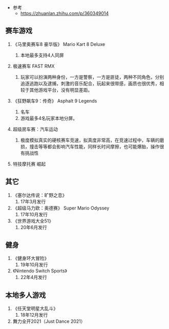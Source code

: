 - 参考 
    - https://zhuanlan.zhihu.com/p/360349014

## 赛车游戏
1. 《马里奥赛车8 豪华版》 Mario Kart 8 Deluxe
    1. 本地最多支持4人同屏

2. 极速赛车 FAST RMX
    1. 玩家可以扮演两种身份，一方是警察，一方是匪徒，两种不同角色，分别追逐逃跑以及逮捕，刺激的音乐配合，玩起来很带感，画质也很优秀，相较于其他游戏平台，没有明显差距。

3. 《狂野飙车9：传奇》 Asphalt 9 Legends
    1. 名车
    2. 游戏最多4名玩家本地分屏。

4. 超级房车赛：汽车运动
    1. 极度模拟真实的硬核赛车竞速，拟真度非常高，在竞速过程中，车辆的磨损，撞击等等都会影响汽车性能，同样长时间摩擦，也可能爆胎，操作很有挑战性

5. 特技摩托赛 崛起

## 其它
1. 《塞尔达传说：旷野之息》
    1.  17年3月发行
2. 《超级马力欧：奥德赛》 Super Mario Odyssey
    1. 17年10月发行
3. 《世界游戏大全51》
    1. 20年6月发行

## 健身
1. 《健身环大冒险》
    1. 19年10月发行
2. 《Nintendo Switch Sports》
    1. 22年4月发行

## 本地多人游戏
1. 《任天堂明星大乱斗》
    1.  18年12月发行
2. 舞力全开2021（Just Dance 2021）
